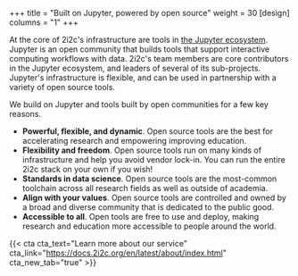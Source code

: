 +++
title = "Built on Jupyter, powered by open source"
weight = 30
[design]
  columns = "1"
+++

At the core of 2i2c's infrastructure are tools in [the Jupyter ecosystem](https://jupyter.org). Jupyter is an open community that builds tools that support interactive computing workflows with data. 2i2c's team members are core contributors in the Jupyter ecosystem, and leaders of several of its sub-projects. Jupyter's infrastructure is flexible, and can be used in partnership with a variety of open source tools.

We build on Jupyter and tools built by open communities for a few key reasons.

- **Powerful, flexible, and dynamic**. Open source tools are the best for accelerating research and empowering improving education.
- **Flexibility and freedom**. Open source tools run on many kinds of infrastructure and help you avoid vendor lock-in. You can run the entire 2i2c stack on your own if you wish!
- **Standards in data science**. Open source tools are the most-common toolchain across all research fields as well as outside of academia.
- **Align with your values**. Open source tools are controlled and owned by a broad and diverse community that is dedicated to the public good.
- **Accessible to all**. Open tools are free to use and deploy, making research and education more accessible to people around the world.

{{< cta cta_text="Learn more about our service" cta_link="https://docs.2i2c.org/en/latest/about/index.html" cta_new_tab="true" >}}
